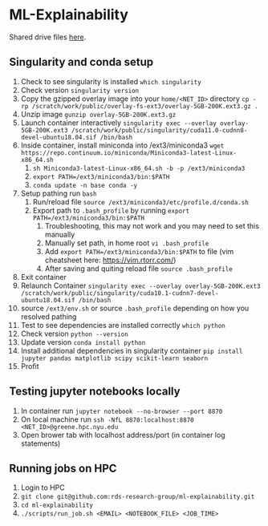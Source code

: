 # ML-Explainability

Shared drive files [here](https://drive.google.com/drive/folders/17yneYJ8NzbSN5tS2RLCpaxA35sVmoP5h?usp=sharing).

## Singularity and conda setup

1. Check to see singularity is installed `which singularity`
2. Check version `singularity version`
3. Copy the gzipped overlay image into your `home/<NET_ID>` directory `cp -rp /scratch/work/public/overlay-fs-ext3/overlay-5GB-200K.ext3.gz .`
4. Unzip image `gunzip overlay-5GB-200K.ext3.gz`
5. Launch container interactively `singularity exec --overlay overlay-5GB-200K.ext3 /scratch/work/public/singularity/cuda11.0-cudnn8-devel-ubuntu18.04.sif /bin/bash`
6. Inside container, install miniconda into /ext3/miniconda3 `wget https://repo.continuum.io/miniconda/Miniconda3-latest-Linux-x86_64.sh`
   1. `sh Miniconda3-latest-Linux-x86_64.sh -b -p /ext3/miniconda3`
   2. `export PATH=/ext3/miniconda3/bin:$PATH`
   3. `conda update -n base conda -y`
7. Setup pathing run `bash`
   1. Run/reload file `source /ext3/miniconda3/etc/profile.d/conda.sh`
   2. Export path to `.bash_profile` by running `export PATH=/ext3/miniconda3/bin:$PATH`
      1. Troubleshooting, this may not work and you may need to set this manually
      2. Manually set path, in home root `vi .bash_profile`
      3. Add `export PATH=/ext3/miniconda3/bin:$PATH` to file (vim cheatsheet here: https://vim.rtorr.com/)
      4. After saving and quiting reload file `source .bash_profile`
8. Exit container
9. Relaunch Container `singularity exec --overlay overlay-5GB-200K.ext3 /scratch/work/public/singularity/cuda10.1-cudnn7-devel-ubuntu18.04.sif /bin/bash`
10. source `/ext3/env.sh` or source `.bash_profile` depending on how you resolved pathing
11. Test to see dependencies are installed correctly `which python`
12. Check version `python --version`
13. Update version `conda install python`
14. Install additional dependencies in singularity container `pip install jupyter pandas matplotlib scipy scikit-learn seaborn`
15. Profit

## Testing jupyter notebooks locally

1. In container run `jupyter notebook --no-browser --port 8870`
2. On local machine run `ssh -NfL 8870:localhost:8870 <NET_ID>@greene.hpc.nyu.edu`
3. Open brower tab with localhost address/port (in container log statements)

## Running jobs on HPC

1. Login to HPC
2. `git clone git@github.com:rds-research-group/ml-explainability.git`
3. `cd ml-explainability`
4. `./scripts/run_job.sh <EMAIL> <NOTEBOOK_FILE> <JOB_TIME>`
